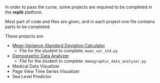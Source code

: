 In order to pass the curse, some projects are required to be completed in the **replit** platform.

Most part of code and files are given, and in each project one file contains parts to be completed.

These projects are:
* [Mean-Variance-Standard Deviation Calculator](https://github.com/freeCodeCamp/boilerplate-mean-variance-standard-deviation-calculator)
    * File for the student to complete: `mean_var_std.py`
* [Demographic Data Analyzer](https://github.com/freeCodeCamp/boilerplate-demographic-data-analyzer)
    * File for the student to complete: `demographic_data_analyzer.py`
* Medical Data Visualizer
* Page View Time Series Visualizer
* Sea Level Predictor